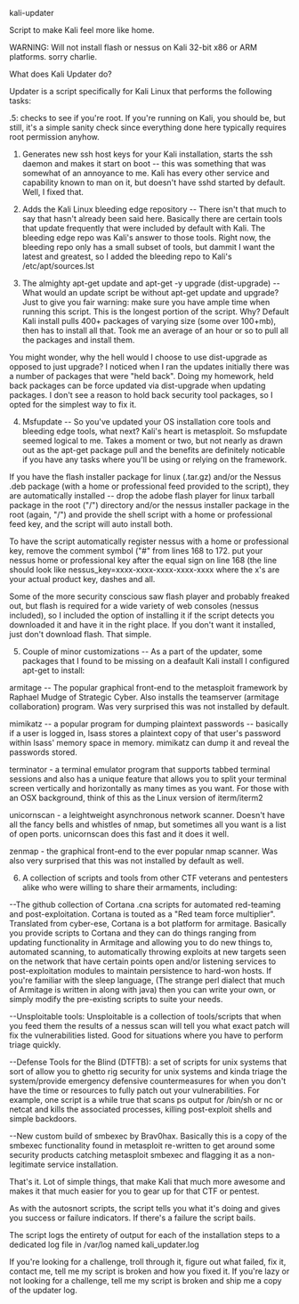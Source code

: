 kali-updater

Script to make Kali feel more like home.

WARNING: Will not install flash or nessus on Kali 32-bit x86 or ARM platforms. sorry charlie.

What does Kali Updater do?

Updater is a script specifically for Kali Linux that performs the following tasks:

.5: checks to see if you're root. If you're running on Kali, you should be, but still, it's a simple sanity check since everything done here typically requires root permission anyhow.

1. Generates new ssh host keys for your Kali installation, starts the ssh daemon and makes it start on boot -- this was something that was somewhat of an annoyance to me. Kali has every other service and capability known to man on it, but doesn't have sshd started by default. Well, I fixed that.

2. Adds the Kali Linux bleeding edge repository -- There isn't that much to say that hasn't already been said here. Basically there are certain tools that update frequently that were included by default with Kali. The bleeding edge repo was Kali's answer to those tools. Right now, the bleeding repo only has a small subset of tools, but dammit I want the latest and greatest, so I added the bleeding repo to Kali's /etc/apt/sources.lst

3. The almighty apt-get update and apt-get -y upgrade (dist-upgrade) -- What would an update script be without apt-get update and upgrade? Just to give you fair warning: make sure you have ample time when running this script. This is the longest portion of the script. Why? Default Kali install pulls 400+ packages of varying size (some over 100+mb), then has to install all that. Took me an average of an hour or so to pull all the packages and install them.

You might wonder, why the hell would I choose to use dist-upgrade as opposed to just upgrade? I noticed when I ran the updates initially there was a number of packages that were "held back". Doing my homework, held back packages can be force updated via dist-upgrade when updating packages. I don't see a reason to hold back security tool packages, so I opted for the simplest way to fix it.

4. Msfupdate -- So you've updated your OS installation core tools and bleeding edge tools, what next? Kali's heart is metasploit. So msfupdate seemed logical to me. Takes a moment or two, but not nearly as drawn out as the apt-get package pull and the benefits are definitely noticable if you have any tasks where you'll be using or relying on the framework.

If you have the flash installer package for linux (.tar.gz) and/or the Nessus .deb package (with a home or professional feed provided to the script), they are automatically installed -- drop the adobe flash player for linux tarball package in the root ("/") directory and/or the nessus installer package in the root (again, "/") and provide the shell script with a home or professional feed key, and the script will auto install both.

To have the script automatically register nessus with a home or professional key, remove the comment symbol ("#" from lines 168 to 172. put your nessus home or professional key after the equal sign on line 168 (the line should look like nessus_key=xxxx-xxxx-xxxx-xxxx-xxxx where the x's are your actual product key, dashes and all.

Some of the more security conscious saw flash player and probably freaked out, but flash is required for a wide variety of web consoles (nessus included), so I included the option of installing it if the script detects you downloaded it and have it in the right place. If you don't want it installed, just don't download flash. That simple.

5. Couple of minor customizations -- As a part of the updater, some packages that I found to be missing on a deafault Kali install I configured apt-get to install:

armitage -- The popular graphical front-end to the metasploit framework by Raphael Mudge of Strategic Cyber. Also installs the teamserver (armitage collaboration) program. Was very surprised this was not installed by default.

mimikatz -- a popular program for dumping plaintext passwords -- basically if a user is logged in, lsass stores a plaintext copy of that user's password within lsass' memory space in memory. mimikatz can dump it and reveal the passwords stored.

terminator - a terminal emulator program that supports tabbed terminal sessions and also has a unique feature that allows you to split your terminal screen vertically and horizontally as many times as you want. For those with an OSX background, think of this as the Linux version of iterm/iterm2

unicornscan - a leightweight asynchronous network scanner. Doesn't have all the fancy bells and whistles of nmap, but sometimes all you want is a list of open ports. unicornscan does this fast and it does it well.

zenmap - the graphical front-end to the ever popular nmap scanner. Was also very surprised that this was not installed by default as well.

6. A collection of scripts and tools from other CTF veterans and pentesters alike who were willing to share their armaments, including:

--The github collection of Cortana .cna scripts for automated red-teaming and post-exploitation. Cortana is touted as a "Red team force multiplier". Translated from cyber-ese, Cortana is a bot platform for armitage. Basically you provide scripts to Cortana and they can do things ranging from updating functionality in Armitage and allowing you to do new things to, automated scanning, to automatically throwing exploits at new targets seen on the network that have certain points open and/or listening services to post-exploitation modules to maintain persistence to hard-won hosts. If you're familiar with the sleep language, (The strange perl dialect that much of Armitage is written in along with java) then you can write your own, or simply modify the pre-existing scripts to suite your needs.

--Unsploitable tools: Unsploitable is a collection of tools/scripts that when you feed them the results of a nessus scan will tell you what exact patch will fix the vulnerabilities listed. Good for situations where you have to perform triage quickly.

--Defense Tools for the Blind (DTFTB): a set of scripts for unix systems that sort of allow you to ghetto rig security for unix systems and kinda triage the system/provide emergency defensive countermeasures for when you don't have the time or resources to fully patch out your vulnerabilities. For example, one script is a while true that scans ps output for /bin/sh or nc or netcat and kills the associated processes, killing post-exploit shells and simple backdoors.

--New custom build of smbexec by Brav0hax. Basically this is a copy of the smbexec functionality found in metasploit re-written to get around some security products catching metasploit smbexec and flagging it as a non-legitimate service installation.

That's it. Lot of simple things, that make Kali that much more awesome and makes it that much easier for you to gear up for that CTF or pentest.

As with the autosnort scripts, the script tells you what it's doing and gives you success or failure indicators. If there's a failure the script bails.

The script logs the entirety of output for each of the installation steps to a dedicated log file in /var/log named kali_updater.log

If you're looking for a challenge, troll through it, figure out what failed, fix it, contact me, tell me my script is broken and how you fixed it. If you're lazy or not looking for a challenge, tell me my script is broken and ship me a copy of the updater log. 
